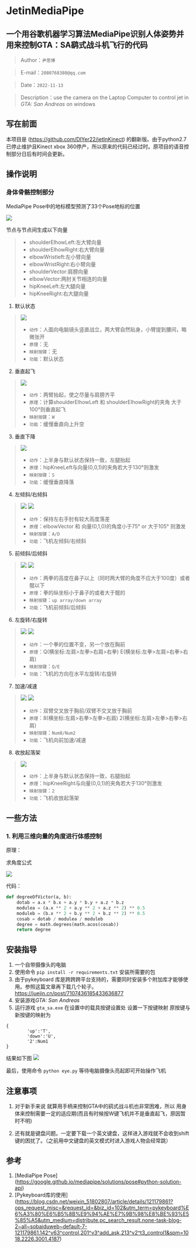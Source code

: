 # JetinMediaPipe
一个用谷歌机器学习算法MediaPipe识别人体姿势并用来控制GTA：SA鹞式战斗机飞行的代码
----
> Author：`尹思博`

> E-mail：`2080768380@qq.com`

> Date：`2022-11-13`

> Description：use the camera on the Laptop Computer to control jet in *GTA: San Andreas* on windows

## 写在前面
本项目是 (https://github.com/DIYer22/jetInKinect) 的翻新版。由于python2.7已停止维护且Kinect xbox 360停产，所以原来的代码已经过时。原项目的语音控制部分日后有时间会更新。

## 操作说明

### 身体骨骼控制部分

MediaPipe Pose中的地标模型预测了33个Pose地标的位置

![](../img/Snipaste_2022-11-15_18-41-21.png)

节点与节点间生成以下向量
> * shoulderElhowLeft:左大臂向量
> * shoulderElhowRight:右大臂向量
> * elbowWristleft:左小臂向量
> * elbowWristRight:右小臂向量
> * shoulderVector:肩膀向量
> * elbowVector:两肘关节相连的向量
> * hipKneeLeft:左大腿向量
> * hipKneeRight:右大腿向量



1. 默认状态
> ![](../img/null.jpg)
> * `动作`：人面向电脑镜头竖直战立，两大臂自然贴身，小臂提到腰间，略微张开
> * `原理`：无
>* `映射按键`：无
>* `功能`：默认状态

2. 垂直起飞
> ![](../img/w.jpg)
> * `动作`：两臂抬起，使之尽量与肩膀齐平
> * `原理`：计算shoulderElhowLeft 和 shoulderElhowRight的夹角 大于100°则垂直起飞
>* `映射按键`：`W`
>* `功能`：缓慢垂直向上升空

3. 垂直下降
> ![](../img/s.jpg)
> * `动作`：上半身与默认状态保持一致，左腿抬起
> * `原理`：hipKneeLeft与向量(0,0,1)的夹角若大于130°则激发
>* `映射按键`：`S`
>* `功能`：缓慢垂直降落

4. 左倾斜/右倾斜
> ![](../img/a.jpg)
> ![](../img/d.jpg)
> * `动作`：保持左右手肘有较大高度落差
> * `原理`：elbowVector 和 向量(0,1,0)的角度小于75° or 大于105° 则激发
>* `映射按键`：`A/D`
>* `功能`：飞机左倾斜/右倾斜

5. 前倾斜/后倾斜
> ![](../img/up.jpg)
> ![](../img/down.jpg)
> * `动作`：两拳的高度在鼻子以上（同时两大臂的角度不应大于100度）或者髋以下
> * `原理`：拳的纵坐标小于鼻子的或者大于髋的
>* `映射按键`：`up array/down array`
>* `功能`：飞机前倾斜/后倾斜

6. 左旋转/右旋转
> ![](../img/q.jpg)
> ![](../img/e.jpg)
> * `动作`：一个拳的位置不变，另一个放在胸前
> * `原理`：Q(横坐标:左肩>左拳>右肩>右拳)  E(横坐标:左拳>左肩>右拳>右肩)
>* `映射按键`：`Q/E`
>* `功能`：飞机的方向在水平左旋转/右旋转

7. 加速/减速
> ![](../img/8.jpg)
> ![](../img/2.jpg)
> * `动作`：双臂交叉放于胸前/双臂不交叉放于胸前
> * `原理`：8(横坐标:左肩>右拳>左拳>右肩)  2(横坐标:左肩>左拳>右拳>右肩)
>* `映射按键`：`Num8/Num2`
>* `功能`：飞机向前加速/减速

8. 收放起落架
> ![](../img/wheel.jpg)
> * `动作`：上半身与默认状态保持一致，右腿抬起
> * `原理`：hipKneeRight与向量(0,0,1)的夹角若大于130°则激发
>* `映射按键`：`2`
>* `功能`：飞机收放起落架


## 一些方法

### 1. 利用三维向量的角度进行体感控制
原理：

求角度公式

![](https://wikimedia.org/api/rest_v1/media/math/render/svg/aa297bd1bcfe5341f8ecf0a69b90984bd9e353d0)

代码：
```python
def degreeOfVictor(a, b):  
    dotab = a.x * b.x + a.y * b.y + a.z * b.z
    modulea = (a.x ** 2 + a.y ** 2 + a.z ** 2) ** 0.5
    moduleb = (b.x ** 2 + b.y ** 2 + b.z ** 2) ** 0.5
    cosab = dotab / modulea / moduleb
    degree = math.degrees(math.acos(cosab))
    return degree
 ```



## 安装指导

1. 一个自带摄像头的电脑
2. 使用命令 `pip install -r requirements.txt` 安装所需要的包
3. 由于pykeyboard 库是跨跨跨平台支持的，需要同时安装多个附加库才能够使用。参照这篇文章再下载几个轮子。https://juejin.cn/post/7107436185433636877
4. 安装游戏*GTA: San Andreas*
5. 运行游戏 `gta_sa.exe`  在设置中的载具按键设置处 设置一下按键映射
原按键与新按键的映射为
```
{
        'up':'T',
        'down':'U',
        '2':Num1
}
```
 结果如下图
![](../img/GTA_%20San%20Andreas%202022_11_15%2019_38_02.png)

最后，使用命令 `python eye.py` 等待电脑摄像头亮起即可开始操作飞机


## 注意事项

1. 对于新手来说 就算用手柄来控制GTA中的鹞式战斗机也非常困难，所以 用身体来控制需要一定的适应期(而且有时候按W键飞机并不是垂直起飞，原因暂时不明)

2. 还有就是键盘问题。一定要下载一个英文键盘，这样进入游戏就不会收到shift键的困扰了。（之前用中文键盘的英文模式时进入游戏人物会经常跳）


## 参考
1. [MediaPipe Pose] (https://google.github.io/mediapipe/solutions/pose#python-solution-api)
2. [Pykeyboard库的使用] (https://blog.csdn.net/weixin_51802807/article/details/121179861?ops_request_misc=&request_id=&biz_id=102&utm_term=pykeyboard%E6%A3%80%E6%B5%8B%E9%94%AE%E7%9B%98%E8%BE%93%E5%85%A5&utm_medium=distribute.pc_search_result.none-task-blog-2~all~sobaiduweb~default-7-121179861.142^v63^control,201^v3^add_ask,213^v2^t3_control1&spm=1018.2226.3001.4187)
